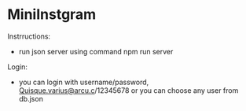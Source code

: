 # MiniInstgram

Instrructions:
- run json server using command npm run server


Login:
- you can login with username/password,  Quisque.varius@arcu.c/12345678 or you can choose any user from db.json
